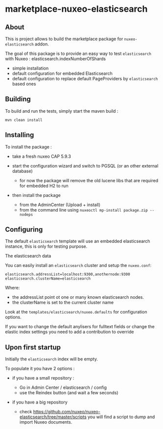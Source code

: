marketplace-nuxeo-elasticsearch
===============================

## About

This is project allows to build the marketplace package for
`nuxeo-elasticsearch` addon.

The goal of this package is to provide an easy way to test
`elasticsearch` with Nuxeo : elasticsearch.indexNumberOfShards
 - simple installation
 - default configuration for embedded Elasticsearch
 - default configuration to replace default PageProviders by
   `elasticsearch` based ones


## Building

To build and run the tests, simply start the maven build :

    mvn clean install


## Installing

To install the package :

 - take a fresh nuxeo CAP 5.9.3

 - start the configuration wizard and switch to PGSQL (or an other
   external database)
      - for now the package will remove the old lucene libs that are
        required for embedded H2 to run

 - then install the package
      - from the AdminCenter (Upload + install)
      - from the command line using `nuxeoctl mp-install package.zip --nodeps`

## Configuring

The default `elasticsearch` template will use an embedded
elasticsearch instance, this is only for testing purpose.

The elasticsearch data

You can easily install an `elasticsearch` cluster and setup the
`nuxeo.conf`:

    elasticsearch.addressList=localhost:9300,anothernode:9300
    elasticsearch.clusterName=elasticsearch

Where:
- the addressList point ot one or many known elasticsearch nodes.
- the clusterName is set to the current cluster name

Look at the `templates/elasticsearch/nuxeo.defaults` for configuration
options.

If you want to change the default anylisers for fulltext fields or
change the elastic index settings you need to add a contribution to
override

## Upon first startup

Initially the `elasticsearch` index will be empty.

To populate it you have 2 options :

 - if you have a small repository : 
     - Go in Admin Center / elasticsearch / config 
     - use the Reindex button (and wait a few seconds)

- if you have a big repository
     - check https://github.com/nuxeo/nuxeo-elasticsearch/tree/master/scripts
	   you will find a script to dump and import Nuxeo documents.


 
